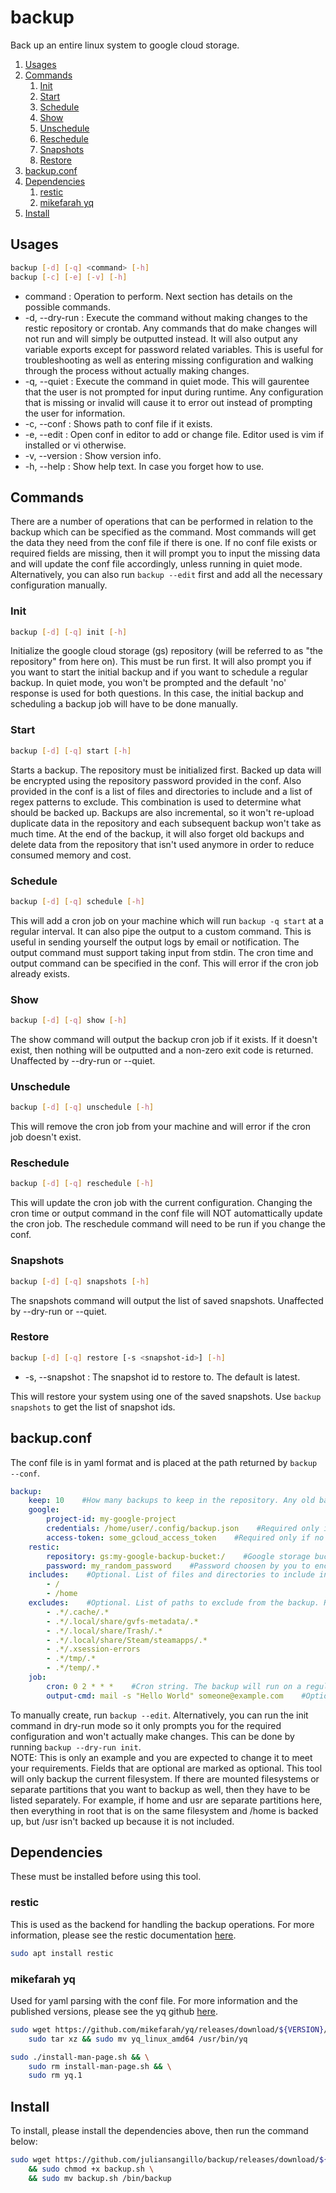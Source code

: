 # backup
Back up an entire linux system to google cloud storage.
1. [Usages](#usages)
2. [Commands](#commands)
    1. [Init](#init)
    2. [Start](#start)
    3. [Schedule](#schedule)
    4. [Show](#show)
    5. [Unschedule](#unschedule)
    6. [Reschedule](#reschedule)
    7. [Snapshots](#snapshots)
    8. [Restore](#restore)
3. [backup.conf](#backupconf)
4. [Dependencies](#dependencies)
    1. [restic](#restic)
    2. [mikefarah yq](#mikefarah-yq)
5. [Install](#install)

## Usages
```bash
backup [-d] [-q] <command> [-h]
backup [-c] [-e] [-v] [-h]
```
- command : Operation to perform. Next section has details on the possible commands.
- -d, --dry-run : Execute the command without making changes to the restic repository or crontab. Any commands that do make changes will not run and will simply be outputted instead. It will also output any variable exports except for password related variables. This is useful for troubleshooting as well as entering missing configuration and walking through the process without actually making changes.
- -q, --quiet : Execute the command in quiet mode. This will gaurentee that the user is not prompted for input during runtime. Any configuration that is missing or invalid will cause it to error out instead of prompting the user for information.
- -c, --conf : Shows path to conf file if it exists.
- -e, --edit : Open conf in editor to add or change file. Editor used is vim if installed or vi otherwise.
- -v, --version : Show version info.
- -h, --help : Show help text. In case you forget how to use.

## Commands
There are a number of operations that can be performed in relation to the backup which can be specified as the command. Most commands will get the data they need from the conf file if there is one. If no conf file exists or required fields are missing, then it will prompt you to input the missing data and will update the conf file accordingly, unless running in quiet mode. Alternatively, you can also run `backup --edit` first and add all the necessary configuration manually.

### Init
```bash
backup [-d] [-q] init [-h]
```
Initialize the google cloud storage (gs) repository (will be referred to as "the repository" from here on). This must be run first. It will also prompt you if you want to start the initial backup and if you want to schedule a regular backup. In quiet mode, you won't be prompted and the default 'no' response is used for both questions. In this case, the initial backup and scheduling a backup job will have to be done manually.

### Start
```bash
backup [-d] [-q] start [-h]
```
Starts a backup. The repository must be initialized first. Backed up data will be encrypted using the repository password provided in the conf. Also provided in the conf is a list of files and directories to include and a list of regex patterns to exclude. This combination is used to determine what should be backed up. Backups are also incremental, so it won't re-upload duplicate data in the repository and each subsequent backup won't take as much time. At the end of the backup, it will also forget old backups and delete data from the repository that isn't used anymore in order to reduce consumed memory and cost.

### Schedule
```bash
backup [-d] [-q] schedule [-h]
```
This will add a cron job on your machine which will run `backup -q start` at a regular interval. It can also pipe the output to a custom command. This is useful in sending yourself the output logs by email or notification. The output command must support taking input from stdin. The cron time and output command can be specified in the conf. This will error if the cron job already exists.

### Show
```bash
backup [-d] [-q] show [-h]
```
The show command will output the backup cron job if it exists. If it doesn't exist, then nothing will be outputted and a non-zero exit code is returned. Unaffected by --dry-run or --quiet.

### Unschedule
```bash
backup [-d] [-q] unschedule [-h]
```
This will remove the cron job from your machine and will error if the cron job doesn't exist.

### Reschedule
```bash
backup [-d] [-q] reschedule [-h]
```
This will update the cron job with the current configuration. Changing the cron time or output command in the conf file will NOT automattically update the cron job. The reschedule command will need to be run if you change the conf.

### Snapshots
```bash
backup [-d] [-q] snapshots [-h]
```
The snapshots command will output the list of saved snapshots. Unaffected by --dry-run or --quiet.

### Restore
```bash
backup [-d] [-q] restore [-s <snapshot-id>] [-h]
```
- -s, --snapshot : The snapshot id to restore to. The default is latest.

This will restore your system using one of the saved snapshots. Use `backup snapshots` to get the list of snapshot ids.

## backup.conf
The conf file is in yaml format and is placed at the path returned by `backup --conf`.
```yaml
backup:
    keep: 10    #How many backups to keep in the repository. Any old backups that exceed this amount will be deleted. Enter '*' here to keep all backups.
    google:
        project-id: my-google-project
        credentials: /home/user/.config/backup.json    #Required only if no access token.
        access-token: some_gcloud_access_token    #Required only if no json credentials.
    restic:
        repository: gs:my-google-backup-bucket:/    #Google storage bucket and restic repository. Must start with gs, then have the bucket name, and then end with the directory path each separated by colons.
        password: my_random_password    #Password choosen by you to encrypt the files with. A randomized and secure password is recommended here.
    includes:    #Optional. List of files and directories to include in the backup. Default is /. Separate filesystems and partitions must be specified here to be backed as well.
        - /
        - /home
    excludes:    #Optional. List of paths to exclude from the backup. Regex is supported here. Any file or directory path that is a match will not be backed up.
        - .*/.cache/.*
        - .*/.local/share/gvfs-metadata/.*
        - .*/.local/share/Trash/.*
        - .*/.local/share/Steam/steamapps/.*
        - .*/.xsession-errors
        - .*/tmp/.*
        - .*/temp/.*
    job:
        cron: 0 2 * * *    #Cron string. The backup will run on a regular schedule at this time.
        output-cmd: mail -s "Hello World" someone@example.com    #Optional. Bash command to pipe the output of the backup to. Useful for notifications.
```
To manually create, run `backup --edit`. Alternatively, you can run the init command in dry-run mode so it only prompts you for the required configuration and won't actually make changes. This can be done by running `backup --dry-run init`.  
NOTE: This is only an example and you are expected to change it to meet your requirements. Fields that are optional are marked as optional. This tool will only backup the current filesystem. If there are mounted filesystems or separate partitions that you want to backup as well, then they have to be listed separately. For example, if home and usr are separate partitions here, then everything in root that is on the same filesystem and /home is backed up, but /usr isn't backed up because it is not included.

## Dependencies
These must be installed before using this tool.

### restic
This is used as the backend for handling the backup operations. For more information, please see the restic documentation [here](https://restic.readthedocs.io/en/stable/index.html).
```bash
sudo apt install restic
```

### mikefarah yq
Used for yaml parsing with the conf file. For more information and the published versions, please see the yq github [here](https://github.com/mikefarah/yq).
```bash
sudo wget https://github.com/mikefarah/yq/releases/download/${VERSION}/yq_linux_amd64.tar.gz -O - |\
    sudo tar xz && sudo mv yq_linux_amd64 /usr/bin/yq
```
```bash
sudo ./install-man-page.sh && \
    sudo rm install-man-page.sh && \
	sudo rm yq.1
```

## Install
To install, please install the dependencies above, then run the command below:
```bash
sudo wget https://github.com/juliansangillo/backup/releases/download/${VERSION}/backup.sh \
    && sudo chmod +x backup.sh \
    && sudo mv backup.sh /bin/backup
```
